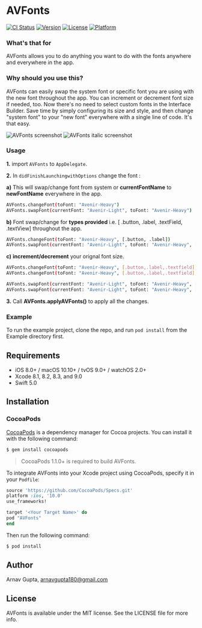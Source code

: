# AVFonts

[![CI Status](http://img.shields.io/travis/Arnav/AVFonts.svg?style=flat)](https://travis-ci.org/Arnav/AVFonts)
[![Version](https://img.shields.io/cocoapods/v/AVFonts.svg?style=flat)](http://cocoapods.org/pods/AVFonts)
[![License](https://img.shields.io/cocoapods/l/AVFonts.svg?style=flat)](http://cocoapods.org/pods/AVFonts)
[![Platform](https://img.shields.io/cocoapods/p/AVFonts.svg?style=flat)](http://cocoapods.org/pods/AVFonts)


### What's that for

AVFonts allows you to do anything you want to do with the fonts anywhere and everywhere in the app.

### Why should you use this?

AVFonts can easily swap the system font or specific font you are using with the new font throughout the app. You can increment or decrement font size if needed, too. Now there's no need to select custom fonts in the Interface Builder. Save time by simply configuring its size and style, and then change "system font" to your "new font" everywhere with a single line of code. It's that easy.

![](AVFonts.gif?raw=true "AVFonts screenshot")                            ![](AVFonts2.gif?raw=true "AVFonts  italic screenshot")

### Usage

**1.** import `AVFonts` to `AppDelegate`.

**2.** In `didFinishLaunchingwithOptions` change the font :

**a)** This will swap/change font from system or **currentFontName** to **newFontName** everywhere in the app.
```bash
AVFonts.changeFont(toFont: "Avenir-Heavy")
AVFonts.swapFont(currentFont: "Avenir-Light", toFont: "Avenir-Heavy")
```
**b)** Font swap/change for **types provided** i.e. [ .button, .label, .textField, .textView] throughout the app.

```bash
AVFonts.changeFont(toFont: "Avenir-Heavy", [.button, .label])
AVFonts.swapFont(currentFont: "Avenir-Light", toFont: "Avenir-Heavy", [.button, .label])
```
**c)** **increment/decrement** your orignal font size.

```bash
AVFonts.changeFont(toFont: "Avenir-Heavy", [.button,.label,.textfield], increment: 2)
AVFonts.changeFont(toFont: "Avenir-Heavy", [.button,.label,.textfield], increment: -2)

AVFonts.swapFont(currentFont: "Avenir-Light", toFont: "Avenir-Heavy", [.button, .label, .textfield], increment: 2)
AVFonts.swapFont(currentFont: "Avenir-Light", toFont: "Avenir-Heavy", [.button, .label, .textfield, .textview], increment: -2)

```
**3.** Call **AVFonts.applyAVFonts()** to apply all the changes.

###  Example

To run the example project, clone the repo, and run `pod install` from the Example directory first.

## Requirements

- iOS 8.0+ / macOS 10.10+ / tvOS 9.0+ / watchOS 2.0+
- Xcode 8.1, 8.2, 8.3, and 9.0
- Swift 5.0


## Installation

### CocoaPods

[CocoaPods](http://cocoapods.org) is a dependency manager for Cocoa projects. You can install it with the following command:

```bash
$ gem install cocoapods
```

> CocoaPods 1.1.0+ is required to build  AVFonts.

To integrate AVFonts into your Xcode project using CocoaPods, specify it in your `Podfile`:

```ruby
source 'https://github.com/CocoaPods/Specs.git'
platform :ios, '10.0'
use_frameworks!

target '<Your Target Name>' do
pod "AVFonts"
end
```

Then run the following command:

```bash
$ pod install
```


## Author

Arnav Gupta, arnavgupta180@gmail.com

## License

AVFonts is available under the MIT license. See the LICENSE file for more info.

